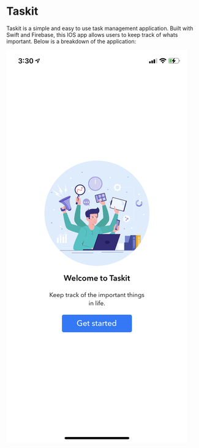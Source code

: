 # Taskit
Taskit is a simple and easy to use task management application. Built with Swift and Firebase, this IOS app allows users to keep track of whats important. Below is a breakdown of the application:

![Landing Page](/ss/IMG_6673.png)
